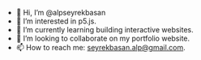 - 👋 Hi, I’m @alpseyrekbasan
- 👀 I’m interested in p5.js.
- 🌱 I’m currently learning building interactive websites.
- 💞️ I’m looking to collaborate on my portfolio website.
- 📫 How to reach me: seyrekbasan.alp@gmail.com.

